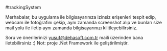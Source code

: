 #trackingSystem

Merhabalar, bu uygulama ile bilgisayarınıza izinsiz erişenleri tespit edip, webcam ile fotoğrafını çekip, aynı zamanda screenshot alıp ve bunları size mail yolu ile iletip aynı zamanda bilgisayarınızı kilitleyebilirsiniz.

Soru ve önerilerinizi yusuf@dehasoft.com.tr maili üzerinden bana iletebilirsiniz :)
Not: proje .Net Framework ile geliştirilmiştir.
